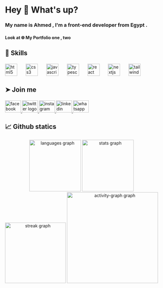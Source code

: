 <h1 align="left">Hey 👋 What's up?</h1>

###

<h3 align="left">My name is Ahmed , I'm a front-end developer from Egypt .</h3>

###

<h4 align="left">Look at 🌐 My Portfolio one , two</h4>

###

<h2 align="left">🤹 Skills</h2>

###

<div align="left">
  <img src="https://cdn.jsdelivr.net/gh/devicons/devicon/icons/html5/html5-original.svg" height="40" alt="html5 logo"  />
  <img width="20" />
  <img src="https://cdn.jsdelivr.net/gh/devicons/devicon/icons/css3/css3-original.svg" height="40" alt="css3 logo"  />
  <img width="20" />
  <img src="https://cdn.jsdelivr.net/gh/devicons/devicon/icons/javascript/javascript-original.svg" height="40" alt="javascript logo"  />
  <img width="20" />
  <img src="https://cdn.jsdelivr.net/gh/devicons/devicon/icons/typescript/typescript-original.svg" height="40" alt="typescript logo"  />
  <img width="20" />
  <img src="https://cdn.jsdelivr.net/gh/devicons/devicon/icons/react/react-original.svg" height="40" alt="react logo"  />
  <img width="20" />
  <img src="https://cdn.jsdelivr.net/gh/devicons/devicon/icons/nextjs/nextjs-original.svg" height="40" alt="nextjs logo"  />
  <img width="20" />
  <img src="https://cdn.simpleicons.org/tailwindcss/06B6D4" height="40" alt="tailwindcss logo"  />
</div>

###

<h2 align="left">➤ Join me</h2>

###

<div align="left">
  <a href="https://www.facebook.com/jaden.yoky2014" target="_blank">
    <img src="https://raw.githubusercontent.com/maurodesouza/profile-readme-generator/master/src/assets/icons/social/facebook/default.svg" width="52" height="40" alt="facebook logo"  />
  </a>
  <a href="https://x.com/JadenYoky" target="_blank">
    <img src="https://raw.githubusercontent.com/maurodesouza/profile-readme-generator/master/src/assets/icons/social/twitter/default.svg" width="52" height="40" alt="twitter logo"  />
  </a>
  <a href="https://www.instagram.com/jadenyoky/" target="_blank">
    <img src="https://raw.githubusercontent.com/maurodesouza/profile-readme-generator/master/src/assets/icons/social/instagram/default.svg" width="52" height="40" alt="instagram logo"  />
  </a>
  <a href="https://www.linkedin.com/in/ahmed-hussien-01800b242/" target="_blank">
    <img src="https://raw.githubusercontent.com/maurodesouza/profile-readme-generator/master/src/assets/icons/social/linkedin/default.svg" width="52" height="40" alt="linkedin logo"  />
  </a>
  <a href="https://api.whatsapp.com/send?phone=201032440162" target="_blank">
    <img src="https://raw.githubusercontent.com/maurodesouza/profile-readme-generator/master/src/assets/icons/social/whatsapp/default.svg" width="52" height="40" alt="whatsapp logo"  />
  </a>
</div>

###

<h2 align="left">📈 Github statics</h2>

###

<div align="center">
  <img src="https://github-readme-stats.vercel.app/api/top-langs?username=jadenyoky&locale=en&hide_title=true&layout=compact&card_width=320&langs_count=5&theme=omni&hide_border=true&order=2" height="170" alt="languages graph"  />
  <img src="https://github-readme-stats.vercel.app/api?username=jadenyoky&hide_title=true&hide_rank=true&show_icons=true&include_all_commits=true&count_private=true&disable_animations=false&theme=dark&locale=en&hide_border=true&order=1" height="170" alt="stats graph"  />
  <img src="https://streak-stats.demolab.com?user=jadenyoky&locale=en&mode=daily&theme=dark&hide_border=true&border_radius=12&order=3" height="200" alt="streak graph"  />
  <img src="https://github-readme-activity-graph.vercel.app/graph?username=jadenyoky&radius=16&theme=coral&area=true&order=5&hide_title=true&hide_border=true" height="300" alt="activity-graph graph"  />
</div>

###
